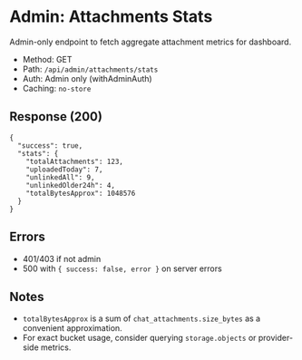 # Admin: Attachments Stats

Admin-only endpoint to fetch aggregate attachment metrics for dashboard.

- Method: GET
- Path: `/api/admin/attachments/stats`
- Auth: Admin only (withAdminAuth)
- Caching: `no-store`

## Response (200)

```
{
  "success": true,
  "stats": {
    "totalAttachments": 123,
    "uploadedToday": 7,
    "unlinkedAll": 9,
    "unlinkedOlder24h": 4,
    "totalBytesApprox": 1048576
  }
}
```

## Errors

- 401/403 if not admin
- 500 with `{ success: false, error }` on server errors

## Notes

- `totalBytesApprox` is a sum of `chat_attachments.size_bytes` as a convenient approximation.
- For exact bucket usage, consider querying `storage.objects` or provider-side metrics.
